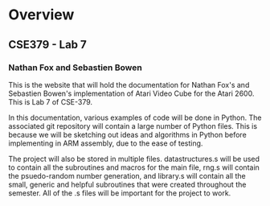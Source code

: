 # Overview
## CSE379 - Lab 7
### Nathan Fox and Sebastien Bowen 

This is the website that will hold the documentation for Nathan Fox's and Sebastien Bowen's implementation of Atari Video Cube for the Atari 2600.  This is Lab 7 of CSE-379.

In this documentation, various examples of code will be done in Python.  The associated git repository will contain a large number of Python files.  This is because we will be sketching out ideas and algorithms in Python before implementing in ARM assembly, due to the ease of testing.

The project will also be stored in multiple files.  datastructures.s will be used to contain all the subroutines and macros for the main file, rng.s will contain the psuedo-random number generation, and library.s will contain all the small, generic and helpful subroutines that were created throughout the semester.  All of the .s files will be important for the project to work.